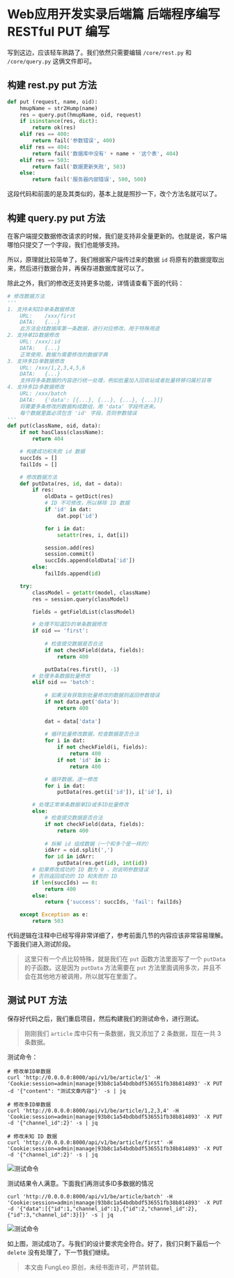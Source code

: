 # Web应用开发实录后端篇 后端程序编写 RESTful PUT 编写

写到这边，应该轻车熟路了。我们依然只需要编辑 `/core/rest.py` 和 `/core/query.py` 这俩文件即可。

## 构建 rest.py put 方法

```python
def put (request, name, oid):
    hmupName = str2Hump(name)
    res = query.put(hmupName, oid, request)
    if isinstance(res, dict):
        return ok(res)
    elif res == 400:
        return fail('参数错误', 400)
    elif res == 404:
        return fail('数据库中没有' + name + '这个表', 404)
    elif res == 503:
        return fail('数据更新失败', 503)
    else:
        return fail('服务器内部错误', 500, 500)
```

这段代码和前面的是及其类似的，基本上就是照抄一下，改个方法名就可以了。

## 构建 query.py put 方法

在客户端提交数据修改请求的时候，我们是支持非全量更新的。也就是说，客户端哪怕只提交了一个字段，我们也能够支持。

所以，原理就比较简单了，我们根据客户端传过来的数据 `id` 将原有的数据提取出来，然后进行数据合并，再保存进数据库就可以了。

除此之外，我们的修改还支持更多功能，详情请查看下面的代码：

```python
# 修改数据方法
'''
1. 支持未知ID单条数据修改
    URL:    /xxx/first
    DATA:   {...}
    此方法会找数据库第一条数据，进行对应修改，用于特殊用途
2. 支持单ID数据修改
    URL: /xxx/:id
    DATA:   {...}
    正常使用，数据为需要修改的数据字典
3. 支持多ID单数据修改
    URL: /xxx/1,2,3,4,5,6
    DATA:   {...}
    支持将多条数据的内容进行统一处理，例如批量加入回收站或者批量转移归属栏目等
4. 支持多ID多数据修改
    URL: /xxx/batch
    DATA:   {'data': [{...}, {...}, {...}, {...}]}
    将需要多条修改的数据构成数组，用 'data' 字段传进来。
    每个数据里面必须包含 'id' 字段，否则参数错误
'''
def put(className, oid, data):
    if not hasClass(className):
        return 404

    # 构建成功和失败 id 数据
    succIds = []
    failIds = []

    # 修改数据方法
    def putData(res, id, dat = data):
        if res:
            oldData = getDict(res)
            # ID 不可修改，所以移除 ID 数据
            if 'id' in dat:
                dat.pop('id')

            for i in dat:
                setattr(res, i, dat[i])

            session.add(res)
            session.commit()
            succIds.append(oldData['id'])
        else:
            failIds.append(id)

    try:
        classModel = getattr(model, className)
        res = session.query(classModel)

        fields = getFieldList(classModel)

        # 处理不知道ID的单条数据修改
        if oid == 'first':
        
            # 检查提交数据是否合法
            if not checkField(data, fields):
                return 400

            putData(res.first(), -1)
        # 处理多条数据批量修改
        elif oid == 'batch':
            
            # 如果没有获取到批量修改的数据则返回参数错误
            if not data.get('data'):
                return 400
                
            dat = data['data']
            
            # 循环批量修改数据，检查数据是否合法
            for i in dat:
                if not checkField(i, fields):
                    return 400
                if not 'id' in i:
                    return 400

            # 循环数据，逐一修改
            for i in dat:
                putData(res.get(i['id']), i['id'], i)

        # 处理正常单条数据单ID或多ID批量修改
        else:
            # 检查提交数据是否合法
            if not checkField(data, fields):
                return 400
            
            # 拆解 id 组成数据（一个和多个是一样的）
            idArr = oid.split(',')
            for id in idArr:
                putData(res.get(id), int(id))
        # 如果修改成功的 ID 数为 0 ，则说明参数错误
        # 否则返回成功的 ID 和失败的 ID
        if len(succIds) == 0:
            return 400
        else:
            return {'success': succIds, 'fail': failIds}

    except Exception as e:
        return 503
```

代码逻辑在注释中已经写得非常详细了，参考前面几节的内容应该非常容易理解。下面我们进入测试阶段。

> 这里只有一个点比较特殊，就是我们在 `put` 函数方法里面写了一个 `putData` 的子函数。这是因为 `putData` 方法需要在 `put` 方法里面调用多次，并且不会在其他地方被调用，所以就写在里面了。

## 测试 PUT 方法

保存好代码之后，我们重启项目，然后构建我们的测试命令，进行测试。

> 刚刚我们 `article` 库中只有一条数据，我又添加了 2 条数据，现在一共 3 条数据。

测试命令：

```#
# 修改单ID单数据
curl 'http://0.0.0.0:8000/api/v1/be/article/1' -H 'Cookie:session=admin|manage|93b8c1a54bdbbdf536551fb38b814893' -X PUT -d '{"content": "测试文章内容"}' -s | jq

# 修改多ID单数据
curl 'http://0.0.0.0:8000/api/v1/be/article/1,2,3,4' -H 'Cookie:session=admin|manage|93b8c1a54bdbbdf536551fb38b814893' -X PUT -d '{"channel_id":2}' -s | jq

# 修改未知 ID 数据
curl 'http://0.0.0.0:8000/api/v1/be/article/first' -H 'Cookie:session=admin|manage|93b8c1a54bdbbdf536551fb38b814893' -X PUT -d '{"channel_id":2}' -s | jq
```

![测试命令](https://raw.githubusercontent.com/fengcms/articles/master/image/2c/0213d272bb1d2ab6d41060e5e213cb.jpg)

测试结果令人满意。下面我们再测试多ID多数据的情况

```#
curl 'http://0.0.0.0:8000/api/v1/be/article/batch' -H 'Cookie:session=admin|manage|93b8c1a54bdbbdf536551fb38b814893' -X PUT -d '{"data":[{"id":1,"channel_id":1},{"id":2,"channel_id":2},{"id":3,"channel_id":3}]}' -s | jq
```

![测试命令](https://raw.githubusercontent.com/fengcms/articles/master/image/94/16e29381b0848bacffbaf20f0def7c.jpg)

如上图，测试成功了。与我们的设计要求完全符合。好了，我们只剩下最后一个 `delete` 没有处理了，下一节我们继续。

> 本文由 FungLeo 原创，未经书面许可，严禁转载。


